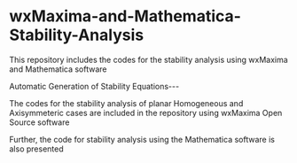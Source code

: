 # wxMaxima-and-Mathematica-Stability-Analysis
This repository includes the codes for the stability analysis using wxMaxima and Mathematica software

Automatic Generation of Stability Equations---

The codes for the stability analysis of planar Homogeneous and Axisymmeteric cases are included in the repository using wxMaxima Open Source software

Further, the code for stability analysis using the Mathematica software is also presented

